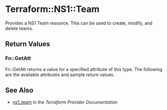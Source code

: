 # Terraform::NS1::Team

Provides a NS1 Team resource. This can be used to create, modify, and delete teams.

## Return Values

### Fn::GetAtt

Fn::GetAtt returns a value for a specified attribute of this type. The following are the available attributes and sample return values.

## See Also

* [ns1_team](https://www.terraform.io/docs/providers/ns1/r/team.html) in the _Terraform Provider Documentation_